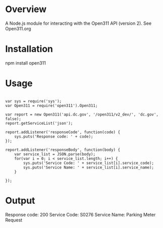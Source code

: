Overview
========

A Node.js module for interacting with the Open311 API (version 2).  See Open311.org

Installation
============

npm install open311

Usage
=====
<pre><code>
var sys = require('sys');
var Open311 = require('open311').Open311;

var report = new Open311('api.dc.gov', '/open311/v2_dev/', 'dc.gov', false);
report.getServiceList('json');

report.addListener('responseCode', function(code) {
	sys.puts('Response code: ' + code);
});

report.addListener('responseBody', function(body) {
	var service_list = JSON.parse(body);
	for(var i = 0; i < service_list.length; i++) {
		sys.puts('Service Code: ' + service_list[i].service_code);
		sys.puts('Service Name: ' + service_list[i].service_name);
	}
	
});
</code></pre>

Output
======

Response code: 200
Service Code: S0276
Service Name: Parking Meter Request
